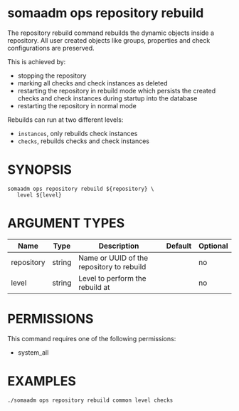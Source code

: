 # somaadm ops repository rebuild

The repository rebuild command rebuilds the dynamic objects
inside a repository. All user created objects like groups,
properties and check configurations are preserved.

This is achieved by:

- stopping the repository
- marking all checks and check instances as deleted
- restarting the repository in rebuild mode which persists the
  created checks and check instances during startup into the database
- restarting the repository in normal mode

Rebuilds can run at two different levels:

- `instances`, only rebuilds check instances
- `checks`, rebuilds checks and check instances

# SYNOPSIS

```
somaadm ops repository rebuild ${repository} \
   level ${level}

```

# ARGUMENT TYPES

Name | Type |     Description   | Default | Optional
 --- |  --- | ----------------- | ------- | -------- 
repository | string | Name or UUID of the repository to rebuild | | no
level | string | Level to perform the rebuild at | | no

# PERMISSIONS

This command requires one of the following permissions:

* system\_all

# EXAMPLES

```
./somaadm ops repository rebuild common level checks
```
